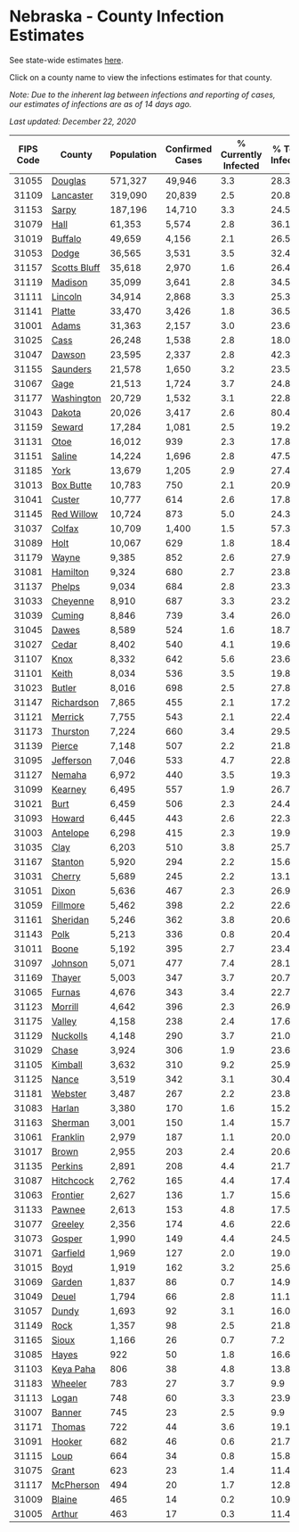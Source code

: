 # Nebraska - County Infection Estimates

See state-wide estimates [here](/infections/us-ne).

Click on a county name to view the infections estimates for that county.

*Note: Due to the inherent lag between infections and reporting of cases, our estimates of infections are as of 14 days ago.*

*Last updated: December 22, 2020*

|   FIPS Code |                       County |   Population |   Confirmed Cases |   % Currently Infected |   % Total Infected |
|-------------|------------------------------|--------------|-------------------|------------------------|--------------------|
|       31055 |           [Douglas](douglas) |      571,327 |            49,946 |                    3.3 |               28.3 |
|       31109 |       [Lancaster](lancaster) |      319,090 |            20,839 |                    2.5 |               20.8 |
|       31153 |               [Sarpy](sarpy) |      187,196 |            14,710 |                    3.3 |               24.5 |
|       31079 |                 [Hall](hall) |       61,353 |             5,574 |                    2.8 |               36.1 |
|       31019 |           [Buffalo](buffalo) |       49,659 |             4,156 |                    2.1 |               26.5 |
|       31053 |               [Dodge](dodge) |       36,565 |             3,531 |                    3.5 |               32.4 |
|       31157 | [Scotts Bluff](scotts-bluff) |       35,618 |             2,970 |                    1.6 |               26.4 |
|       31119 |           [Madison](madison) |       35,099 |             3,641 |                    2.8 |               34.5 |
|       31111 |           [Lincoln](lincoln) |       34,914 |             2,868 |                    3.3 |               25.3 |
|       31141 |             [Platte](platte) |       33,470 |             3,426 |                    1.8 |               36.5 |
|       31001 |               [Adams](adams) |       31,363 |             2,157 |                    3.0 |               23.6 |
|       31025 |                 [Cass](cass) |       26,248 |             1,538 |                    2.8 |               18.0 |
|       31047 |             [Dawson](dawson) |       23,595 |             2,337 |                    2.8 |               42.3 |
|       31155 |         [Saunders](saunders) |       21,578 |             1,650 |                    3.2 |               23.5 |
|       31067 |                 [Gage](gage) |       21,513 |             1,724 |                    3.7 |               24.8 |
|       31177 |     [Washington](washington) |       20,729 |             1,532 |                    3.1 |               22.8 |
|       31043 |             [Dakota](dakota) |       20,026 |             3,417 |                    2.6 |               80.4 |
|       31159 |             [Seward](seward) |       17,284 |             1,081 |                    2.5 |               19.2 |
|       31131 |                 [Otoe](otoe) |       16,012 |               939 |                    2.3 |               17.8 |
|       31151 |             [Saline](saline) |       14,224 |             1,696 |                    2.8 |               47.5 |
|       31185 |                 [York](york) |       13,679 |             1,205 |                    2.9 |               27.4 |
|       31013 |       [Box Butte](box-butte) |       10,783 |               750 |                    2.1 |               20.9 |
|       31041 |             [Custer](custer) |       10,777 |               614 |                    2.6 |               17.8 |
|       31145 |     [Red Willow](red-willow) |       10,724 |               873 |                    5.0 |               24.3 |
|       31037 |             [Colfax](colfax) |       10,709 |             1,400 |                    1.5 |               57.3 |
|       31089 |                 [Holt](holt) |       10,067 |               629 |                    1.8 |               18.4 |
|       31179 |               [Wayne](wayne) |        9,385 |               852 |                    2.6 |               27.9 |
|       31081 |         [Hamilton](hamilton) |        9,324 |               680 |                    2.7 |               23.8 |
|       31137 |             [Phelps](phelps) |        9,034 |               684 |                    2.8 |               23.3 |
|       31033 |         [Cheyenne](cheyenne) |        8,910 |               687 |                    3.3 |               23.2 |
|       31039 |             [Cuming](cuming) |        8,846 |               739 |                    3.4 |               26.0 |
|       31045 |               [Dawes](dawes) |        8,589 |               524 |                    1.6 |               18.7 |
|       31027 |               [Cedar](cedar) |        8,402 |               540 |                    4.1 |               19.6 |
|       31107 |                 [Knox](knox) |        8,332 |               642 |                    5.6 |               23.6 |
|       31101 |               [Keith](keith) |        8,034 |               536 |                    3.5 |               19.8 |
|       31023 |             [Butler](butler) |        8,016 |               698 |                    2.5 |               27.8 |
|       31147 |     [Richardson](richardson) |        7,865 |               455 |                    2.1 |               17.2 |
|       31121 |           [Merrick](merrick) |        7,755 |               543 |                    2.1 |               22.4 |
|       31173 |         [Thurston](thurston) |        7,224 |               660 |                    3.4 |               29.5 |
|       31139 |             [Pierce](pierce) |        7,148 |               507 |                    2.2 |               21.8 |
|       31095 |       [Jefferson](jefferson) |        7,046 |               533 |                    4.7 |               22.8 |
|       31127 |             [Nemaha](nemaha) |        6,972 |               440 |                    3.5 |               19.3 |
|       31099 |           [Kearney](kearney) |        6,495 |               557 |                    1.9 |               26.7 |
|       31021 |                 [Burt](burt) |        6,459 |               506 |                    2.3 |               24.4 |
|       31093 |             [Howard](howard) |        6,445 |               443 |                    2.6 |               22.3 |
|       31003 |         [Antelope](antelope) |        6,298 |               415 |                    2.3 |               19.9 |
|       31035 |                 [Clay](clay) |        6,203 |               510 |                    3.8 |               25.7 |
|       31167 |           [Stanton](stanton) |        5,920 |               294 |                    2.2 |               15.6 |
|       31031 |             [Cherry](cherry) |        5,689 |               245 |                    2.2 |               13.1 |
|       31051 |               [Dixon](dixon) |        5,636 |               467 |                    2.3 |               26.9 |
|       31059 |         [Fillmore](fillmore) |        5,462 |               398 |                    2.2 |               22.6 |
|       31161 |         [Sheridan](sheridan) |        5,246 |               362 |                    3.8 |               20.6 |
|       31143 |                 [Polk](polk) |        5,213 |               336 |                    0.8 |               20.4 |
|       31011 |               [Boone](boone) |        5,192 |               395 |                    2.7 |               23.4 |
|       31097 |           [Johnson](johnson) |        5,071 |               477 |                    7.4 |               28.1 |
|       31169 |             [Thayer](thayer) |        5,003 |               347 |                    3.7 |               20.7 |
|       31065 |             [Furnas](furnas) |        4,676 |               343 |                    3.4 |               22.7 |
|       31123 |           [Morrill](morrill) |        4,642 |               396 |                    2.3 |               26.9 |
|       31175 |             [Valley](valley) |        4,158 |               238 |                    2.4 |               17.6 |
|       31129 |         [Nuckolls](nuckolls) |        4,148 |               290 |                    3.7 |               21.0 |
|       31029 |               [Chase](chase) |        3,924 |               306 |                    1.9 |               23.6 |
|       31105 |           [Kimball](kimball) |        3,632 |               310 |                    9.2 |               25.9 |
|       31125 |               [Nance](nance) |        3,519 |               342 |                    3.1 |               30.4 |
|       31181 |           [Webster](webster) |        3,487 |               267 |                    2.2 |               23.8 |
|       31083 |             [Harlan](harlan) |        3,380 |               170 |                    1.6 |               15.2 |
|       31163 |           [Sherman](sherman) |        3,001 |               150 |                    1.4 |               15.7 |
|       31061 |         [Franklin](franklin) |        2,979 |               187 |                    1.1 |               20.0 |
|       31017 |               [Brown](brown) |        2,955 |               203 |                    2.4 |               20.6 |
|       31135 |           [Perkins](perkins) |        2,891 |               208 |                    4.4 |               21.7 |
|       31087 |       [Hitchcock](hitchcock) |        2,762 |               165 |                    4.4 |               17.4 |
|       31063 |         [Frontier](frontier) |        2,627 |               136 |                    1.7 |               15.6 |
|       31133 |             [Pawnee](pawnee) |        2,613 |               153 |                    4.8 |               17.5 |
|       31077 |           [Greeley](greeley) |        2,356 |               174 |                    4.6 |               22.6 |
|       31073 |             [Gosper](gosper) |        1,990 |               149 |                    4.4 |               24.5 |
|       31071 |         [Garfield](garfield) |        1,969 |               127 |                    2.0 |               19.0 |
|       31015 |                 [Boyd](boyd) |        1,919 |               162 |                    3.2 |               25.6 |
|       31069 |             [Garden](garden) |        1,837 |                86 |                    0.7 |               14.9 |
|       31049 |               [Deuel](deuel) |        1,794 |                66 |                    2.8 |               11.1 |
|       31057 |               [Dundy](dundy) |        1,693 |                92 |                    3.1 |               16.0 |
|       31149 |                 [Rock](rock) |        1,357 |                98 |                    2.5 |               21.8 |
|       31165 |               [Sioux](sioux) |        1,166 |                26 |                    0.7 |                7.2 |
|       31085 |               [Hayes](hayes) |          922 |                50 |                    1.8 |               16.6 |
|       31103 |       [Keya Paha](keya-paha) |          806 |                38 |                    4.8 |               13.8 |
|       31183 |           [Wheeler](wheeler) |          783 |                27 |                    3.7 |                9.9 |
|       31113 |               [Logan](logan) |          748 |                60 |                    3.3 |               23.9 |
|       31007 |             [Banner](banner) |          745 |                23 |                    2.5 |                9.9 |
|       31171 |             [Thomas](thomas) |          722 |                44 |                    3.6 |               19.1 |
|       31091 |             [Hooker](hooker) |          682 |                46 |                    0.6 |               21.7 |
|       31115 |                 [Loup](loup) |          664 |                34 |                    0.8 |               15.8 |
|       31075 |               [Grant](grant) |          623 |                23 |                    1.4 |               11.4 |
|       31117 |       [McPherson](mcpherson) |          494 |                20 |                    1.7 |               12.8 |
|       31009 |             [Blaine](blaine) |          465 |                14 |                    0.2 |               10.9 |
|       31005 |             [Arthur](arthur) |          463 |                17 |                    0.3 |               11.4 |
